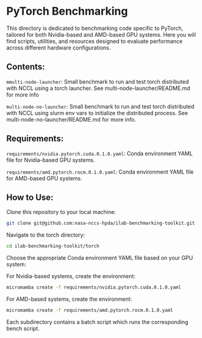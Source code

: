 # PyTorch Benchmarking

This directory is dedicated to benchmarking code specific to PyTorch, tailored for both Nvidia-based and AMD-based GPU systems. Here you will find scripts, utilities, and resources designed to evaluate performance across different hardware configurations.

## Contents:

`mmulti-node-launcher`: Small benchmark to run and test torch distributed with NCCL using a torch launcher. See multi-node-launcher/README.md for more info

`multi-node-no-launcher`: Small benchmark to run and test torch distributed with NCCL using slurm env vars to initialize the distributed process. See multi-node-no-launcher/README.md for more info.

## Requirements:

`requirements/nvidia.pytorch.cuda.0.1.0.yaml`: Conda environment YAML file for Nvidia-based GPU systems.

`requirements/amd.pytorch.rocm.0.1.0.yaml`: Conda environment YAML file for AMD-based GPU systems.

## How to Use:

Clone this repository to your local machine:

```bash
git clone git@github.com:nasa-nccs-hpda/ilab-benchmarking-toolkit.git 
```
Navigate to the torch directory:

```bash
cd ilab-benchmarking-toolkit/torch
```

Choose the appropriate Conda environment YAML file based on your GPU system:


For Nvidia-based systems, create the environment:

```bash
micromamba create -f requirements/nvidia.pytorch.cuda.0.1.0.yaml
```

For AMD-based systems, create the environment:
```bash
micromamba create -f requirements/amd.pytorch.rocm.0.1.0.yaml
```

Each subdirectory contains a batch script which runs the corresponding bench script.
